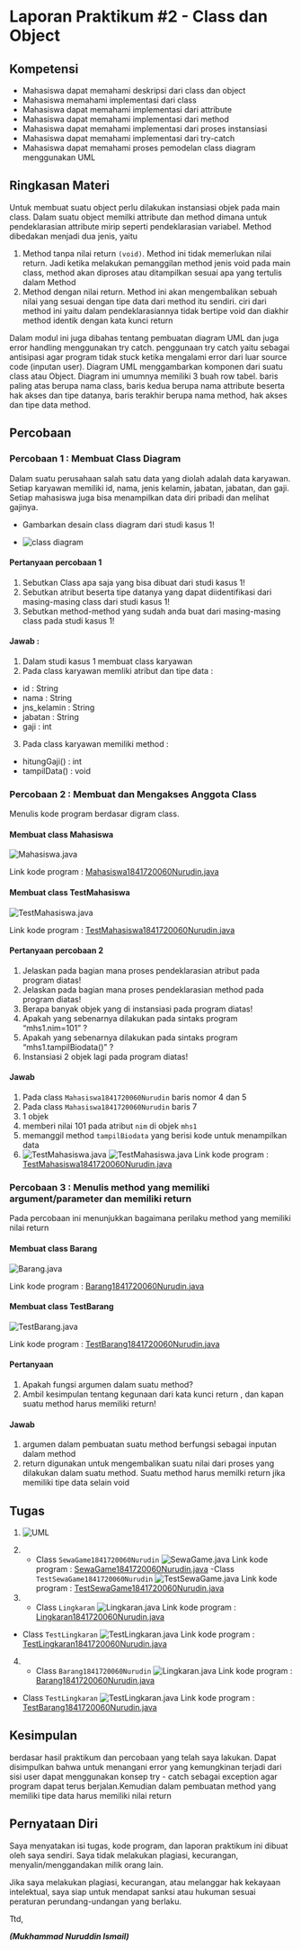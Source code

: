 # Laporan Praktikum #2 - Class dan Object

## Kompetensi
- Mahasiswa dapat memahami deskripsi dari class dan object
- Mahasiswa memahami implementasi dari class
- Mahasiswa dapat memahami implementasi dari attribute
- Mahasiswa dapat memahami implementasi dari method
- Mahasiswa dapat memahami implementasi dari proses instansiasi
- Mahasiswa dapat memahami implementasi dari try-catch
- Mahasiswa dapat memahami proses pemodelan class diagram menggunakan UML

## Ringkasan Materi

Untuk membuat suatu object perlu dilakukan instansiasi objek pada main class. Dalam suatu object memilki attribute dan method dimana untuk pendeklarasian attribute mirip seperti pendeklarasian variabel.
Method dibedakan menjadi dua jenis, yaitu
1. Method tanpa nilai return ``(void)``. Method ini tidak memerlukan nilai return. Jadi ketika melakukan pemanggilan method jenis void pada main class, method akan diproses atau ditampilkan sesuai apa yang tertulis dalam Method
2. Method dengan nilai return. Method ini akan mengembalikan sebuah nilai yang sesuai dengan tipe data dari method itu sendiri. ciri dari method ini yaitu dalam pendeklarasiannya tidak bertipe void dan diakhir method identik dengan kata kunci return

Dalam modul ini juga dibahas tentang pembuatan diagram UML dan juga error handling menggunakan try catch. penggunaan try catch yaitu sebagai antisipasi agar program tidak stuck ketika mengalami error dari luar source code (inputan user).
Diagram UML menggambarkan komponen dari suatu class atau Object. Diagram ini umumnya memiliki 3 buah row tabel. baris paling atas berupa nama class, baris kedua berupa nama attribute beserta hak akses dan tipe datanya, baris terakhir berupa nama method, hak akses dan tipe data method.  

## Percobaan

### Percobaan 1 : Membuat Class Diagram
Dalam  suatu  perusahaan  salah  satu  data  yang  diolah  adalah  data  karyawan.  Setiap karyawan  memiliki id, nama, jenis kelamin, jabatan, jabatan, dan gaji. Setiap mahasiswa juga bisa menampilkan data diri pribadi dan melihat gajinya.

- Gambarkan desain class diagram dari studi kasus 1!

- ![class diagram](img/per1.JPG)

#### Pertanyaan percobaan 1
1. Sebutkan Class apa saja yang bisa dibuat dari studi kasus 1!
2. Sebutkan  atribut  beserta  tipe  datanya  yang  dapat  diidentifikasi  dari  masing-masing class dari studi kasus 1!
3. Sebutkan method-method yang sudah anda buat dari masing-masing class pada studi kasus 1!

#### Jawab :

1. Dalam studi kasus 1 membuat class karyawan
2. Pada class karyawan memliki atribut dan tipe data :
  - id : String
  - nama : String
  - jns_kelamin : String
  - jabatan : String
  - gaji : int
3. Pada class karyawan memiliki method :
  - hitungGaji() : int
  - tampilData() : void

### Percobaan 2 : Membuat dan Mengakses Anggota Class

Menulis kode program berdasar digram class.

#### Membuat class Mahasiswa
![Mahasiswa.java](img/per2.JPG)

Link kode program : [Mahasiswa1841720060Nurudin.java](../../src/2_Class_dan_Object/Mahasiswa1841720060Nurudin.java)

#### Membuat class TestMahasiswa
![TestMahasiswa.java](img/per2.1.JPG)

Link kode program : [TestMahasiswa1841720060Nurudin.java](../../src/2_Class_dan_Object/pertanyaan/TestMahasiswa1841720060Nurudin.java)


#### Pertanyaan percobaan 2
1. Jelaskan pada bagian mana proses pendeklarasian atribut pada program diatas!
2.  Jelaskan pada bagian mana proses pendeklarasian method pada program diatas!
3.  Berapa banyak objek yang di instansiasi pada program diatas!
4. Apakah yang sebenarnya dilakukan pada sintaks program “mhs1.nim=101” ?
5. Apakah yang sebenarnya dilakukan pada sintaks program “mhs1.tampilBiodata()” ?
6.  Instansiasi 2 objek lagi pada program diatas!

#### Jawab
1. Pada class `Mahasiswa1841720060Nurudin` baris nomor 4 dan 5
2. Pada class `Mahasiswa1841720060Nurudin` baris 7
3. 1 objek
4. memberi nilai 101 pada atribut `nim` di objek `mhs1`
5. memanggil method `tampilBiodata` yang berisi kode untuk menampilkan data
6. ![TestMahasiswa.java](img/per2.2.JPG)
   ![TestMahasiswa.java](img/per2.3.JPG)
Link kode program : [TestMahasiswa1841720060Nurudin.java](../../src/2_Class_dan_Object/TestMahasiswa1841720060Nurudin.java)

### Percobaan 3 : Menulis method yang memiliki argument/parameter dan memiliki return
Pada percobaan ini menunjukkan bagaimana perilaku method yang memiliki nilai return

#### Membuat class Barang
![Barang.java](img/per3.JPG)

Link kode program : [Barang1841720060Nurudin.java](../../src/2_Class_dan_Object/Barang1841720060Nurudin.java)

#### Membuat class TestBarang
![TestBarang.java](img/per3.1.JPG)

Link kode program : [TestBarang1841720060Nurudin.java](../../src/2_Class_dan_Object/TestBarang1841720060Nurudin.java)

#### Pertanyaan
1. Apakah fungsi argumen dalam suatu method?
2. Ambil kesimpulan tentang kegunaan dari kata kunci return , dan kapan suatu method harus memiliki return!

#### Jawab
1. argumen dalam pembuatan suatu method berfungsi sebagai inputan dalam method
2. return digunakan untuk mengembalikan suatu nilai dari proses yang dilakukan dalam suatu method. Suatu method harus memilki return jika memiliki tipe data selain void

## Tugas

1.   ![UML](img/tgs1.JPG)

2. - Class `SewaGame1841720060Nurudin`
![SewaGame.java](img/tgs2.JPG)
Link kode program : [SewaGame1841720060Nurudin.java](../../src/2_Class_dan_Object/tugas/SewaGame1841720060Nurudin.java)
  -Class `TestSewaGame1841720060Nurudin`
![TestSewaGame.java](img/tgs2.1.JPG)
Link kode program : [TestSewaGame1841720060Nurudin.java](../../src/2_Class_dan_Object/tugas/TestSewaGame1841720060Nurudin.java)


3. - Class `Lingkaran`
![Lingkaran.java](img/tgs3.JPG)
Link kode program : [Lingkaran1841720060Nurudin.java](../../src/2_Class_dan_Object/tugas/Lingkaran1841720060Nurudin.java)
  - Class `TestLingkaran`
  ![TestLingkaran.java](img/tgs3.1.JPG)
Link kode program : [TestLingkaran1841720060Nurudin.java](../../src/2_Class_dan_Object/tugas/TestSewaGame1841720060Nurudin.java)


4. - Class `Barang1841720060Nurudin`
![Lingkaran.java](img/tgs4.JPG)
Link kode program : [Barang1841720060Nurudin.java](../../src/2_Class_dan_Object/tugas/Barang1841720060Nurudin.java)
  - Class `TestLingkaran`
  ![TestLingkaran.java](img/tgs4.1.JPG)
Link kode program : [TestBarang1841720060Nurudin.java](../../src/2_Class_dan_Object/tugas/TestBarang1841720060Nurudin.java)

## Kesimpulan

berdasar hasil praktikum dan percobaan yang telah saya lakukan. Dapat disimpulkan bahwa untuk menangani error yang kemungkinan terjadi dari sisi user dapat menggunakan konsep try - catch sebagai exception agar program dapat terus berjalan.Kemudian dalam pembuatan method yang memiliki tipe data harus memiliki nilai return

## Pernyataan Diri

Saya menyatakan isi tugas, kode program, dan laporan praktikum ini dibuat oleh saya sendiri. Saya tidak melakukan plagiasi, kecurangan, menyalin/menggandakan milik orang lain.

Jika saya melakukan plagiasi, kecurangan, atau melanggar hak kekayaan intelektual, saya siap untuk mendapat sanksi atau hukuman sesuai peraturan perundang-undangan yang berlaku.

Ttd,

***(Mukhammad Nuruddin Ismail)***

